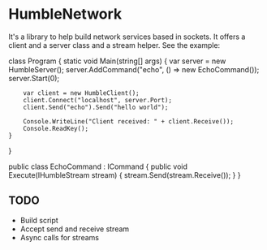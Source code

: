 HumbleNetwork
=============

It's a library to help build network services based in sockets. It offers a client and a server class and a stream helper. See the example:

class Program
{
	static void Main(string[] args)
	{
		var server = new HumbleServer();
		server.AddCommand("echo", () => new EchoCommand());
		server.Start(0);

		var client = new HumbleClient();
		client.Connect("localhost", server.Port);
		client.Send("echo").Send("hello world");

		Console.WriteLine("Client received: " + client.Receive());
		Console.ReadKey();
	}
}

public class EchoCommand : ICommand
{
	public void Execute(IHumbleStream stream)
	{
		stream.Send(stream.Receive());
	}
}


TODO
----

* Build script
* Accept send and receive stream
* Async calls for streams